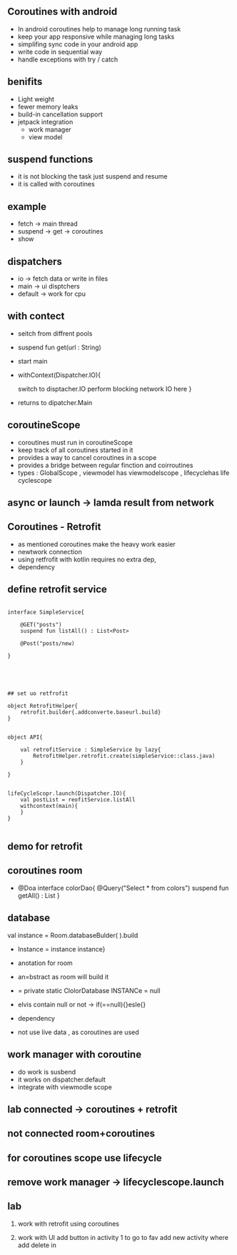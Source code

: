## Coroutines with android


- In android coroutines help to manage long running task 
- keep your app responsive while managing long tasks
- simplifing sync code in your android app
- write code in sequential way
- handle exceptions with try / catch

## benifits
- Light weight
- fewer memory leaks
- build-in cancellation support
- jetpack integration
	- work manager
	- view model
	
## suspend functions
- it is not blocking the task just suspend and resume
- it is called with coroutines

## example
- fetch -> main thread
- suspend -> get -> coroutines
- show

## dispatchers
- io -> fetch data or write in files
- main -> ui disptchers
- default -> work for cpu

## with contect 
- seitch from diffrent pools
- suspend fun get(url : String)
- start main
- withContext(Dispatcher.IO){
	
	switch to disptacher.IO
	perform blocking network IO here
}

- returns to dipatcher.Main


## coroutineScope
- coroutines must run in coroutineScope
- keep track of all coroutines started in it
- provides a way to cancel coroutines in a scope
- provides a bridge between regular finction and coirroutines
- types : GlobalScope , viewmodel has viewmodelscope , lifecyclehas life cyclescope


## async or launch -> lamda result from network

## Coroutines - Retrofit
- as mentioned coroutines make the heavy work easier
- newtwork connection
- using retfrofit with kotlin requires no extra dep,
- dependency 

## define retrofit service
```

interface SimpleService{

	@GET("posts")
	suspend fun listAll() : List<Post>
	
	@Post("posts/new)

}





## set uo retfrofit

object RetrofitHelper{
	retrofit.builder{.addconverte.baseurl.build}
}


object API{
	
	val retrofitService : SimpleService by lazy{
		RetrofitHelper.retrofit.create(simpleService::class.java)
	}

}


lifeCycleScopr.launch(Dispatcher.IO){
	val postList = reofitService.listAll
	withcontext(main){
	}
}	


```

## demo for retrofit



## coroutines room
- @Doa interface colorDao{
	@Query("Select * from colors")
	suspend fun getAll() : List <color>
}


## database
val instance = Room.databaseBulder(
).build
- Instance = instance 
instance}

- anotation for room
- an=bstract as room will build it
- = private static ClolorDatabase INSTANCe = null
- elvis contain null or not -> if(==null){}esle{}

- dependency 
- not use live data , as coroutines are used

## work manager with coroutine
- do work is susbend
- it works on dispatcher.default
- integrate with viewmodle scope


## lab connected -> coroutines + retrofit
## not connected room+coroutines
## for coroutines scope use lifecycle
## remove work manager -> lifecyclescope.launch


## lab 
1. work with retrofit using coroutines


2. work with UI 
	add button in activity 1 to go to fav
	add new activity where
	add delete in    

































